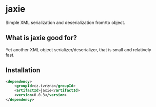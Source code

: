 # jaxie
Simple XML serialization and deserialization from/to object.

## What is jaxie good for?
Yet another XML object serializer/deserializer, that is small and relatively fast.

## Installation
```xml
<dependency>
    <groupId>cz.tvrzna</groupId>
    <artifactId>jaxie</artifactId>
    <version>0.0.3</version>
</dependency>
```